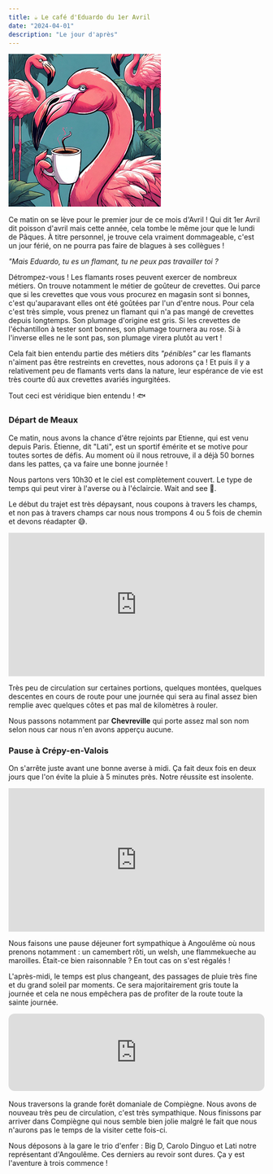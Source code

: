 ```yaml
---
title: ☕ Le café d'Eduardo du 1er Avril
date: "2024-04-01"
description: "Le jour d'après"
---
```


![Café d'Eduardo](../cafe_eduardo.png)

Ce matin on se lève pour le premier jour de ce mois d'Avril ! Qui dit 1er Avril dit poisson d'avril mais cette année, cela tombe le même jour que le lundi de Pâques. À titre personnel, je trouve cela vraiment dommageable, c'est un jour férié, on ne pourra pas faire de blagues à ses collègues !

*"Mais Eduardo, tu es un flamant, tu ne peux pas travailler toi ?*

Détrompez-vous ! Les flamants roses peuvent exercer de nombreux métiers. On trouve notamment le métier de goûteur de crevettes. Oui parce que si les crevettes que vous vous procurez en magasin sont si bonnes, c'est qu'auparavant elles ont été goûtées par l'un d'entre nous. Pour cela c'est très simple, vous prenez un flamant qui n'a pas mangé de crevettes depuis longtemps. Son plumage d'origine est gris. Si les crevettes de l'échantillon à tester sont bonnes, son plumage tournera au rose. Si à l'inverse elles ne le sont pas, son plumage virera plutôt au vert !

Cela fait bien entendu partie des métiers dits *"pénibles"* car les flamants n'aiment pas être restreints en crevettes, nous adorons ça ! Et puis il y a relativement peu de flamants verts dans la nature, leur espérance de vie est très courte dû aux crevettes avariés ingurgitées.

Tout ceci est véridique bien entendu ! 🐟

### Départ de Meaux

Ce matin, nous avons la chance d'être rejoints par Etienne, qui est venu depuis Paris. Étienne, dit "Lati", est un sportif émérite et se motive pour toutes sortes de défis. Au moment où il nous retrouve, il a déjà 50 bornes dans les pattes, ça va faire une bonne journée !

Nous partons vers 10h30 et le ciel est complètement couvert. Le type de temps qui peut virer à l'averse ou à l'éclaircie. Wait and see 🎲.

Le début du trajet est très dépaysant, nous coupons à travers les champs, et non pas à travers champs car nous nous trompons 4 ou 5 fois de chemin et devons réadapter 😅.

<div style="width: 100%; height: 0; position: relative; padding-bottom: 56%;"><iframe src="https://giphy.com/embed/sU6yN4mPVwP7wiXB9v" style="top: 0; left: 0; width: 100%; height: 100%; position: absolute; border: 0;" allowfullscreen scrolling="no" allow="encrypted-media;" class="giphy-embed"></iframe></div>

Très peu de circulation sur certaines portions, quelques montées, quelques descentes en cours de route pour une journée qui sera au final assez bien remplie avec quelques côtes et pas mal de kilomètres à rouler.

Nous passons notamment par **Chevreville** qui porte assez mal son nom selon nous car nous n'en avons apperçu aucune.

### Pause à Crépy-en-Valois 
On s'arrête juste avant une bonne averse à midi. Ça fait deux fois en deux jours que l'on évite la pluie à 5 minutes près. Notre réussite est insolente.

<div style="width: 100%; height: 0; position: relative; padding-bottom: 56%;"><iframe src="https://giphy.com/embed/fr79XXN54p3YDw5Rpf" style="top: 0; left: 0; width: 100%; height: 100%; position: absolute; border: 0;" allowfullscreen scrolling="no" allow="encrypted-media;" class="giphy-embed"></iframe></div>

Nous faisons une pause déjeuner fort sympathique à Angoulême où nous prenons notamment : un camembert rôti, un welsh, une flammekueche au maroilles. Était-ce bien raisonnable ? En tout cas on s'est régalés !

L'après-midi, le temps est plus changeant, des passages de pluie très fine et du grand soleil par moments. Ce sera majoritairement gris toute la journée et cela ne nous empêchera pas de profiter de la route toute la sainte journée.

<iframe style="border-radius:12px" src="https://open.spotify.com/embed/track/4O1JvKJX1rRjrtZUSoWrkr?utm_source=generator" width="100%" height="152" frameBorder="0" allow="autoplay; clipboard-write; encrypted-media; picture-in-picture" loading="lazy"></iframe>

Nous traversons la grande forêt domaniale de Compiègne. Nous avons de nouveau très peu de circulation, c'est très sympathique. Nous finissons par arriver dans Compiègne qui nous semble bien jolie malgré le fait que nous n'aurons pas le temps de la visiter cette fois-ci.

Nous déposons à la gare le trio d'enfer : Big D, Carolo Dinguo et Lati notre représentant d'Angoulême. Ces derniers au revoir sont dures. Ça y est l'aventure à trois commence !